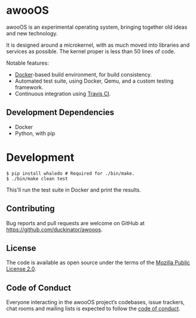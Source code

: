 # awooOS

awooOS is an experimental operating system, bringing together old ideas and
new technology.

It is designed around a microkernel, with as much moved into libraries
and services as possible. The kernel proper is less than 50 lines of code.

Notable features:

* [Docker](https://docker.com)-based build environment, for build consistency.
* Automated test suite, using Docker, Qemu, and a custom testing framework.
* Continuous integration using [Travis CI](https://travis-ci.org/).

## Development Dependencies

* Docker
* Python, with pip

# Development

    $ pip install whaledo # Required for ./bin/make.
    $ ./bin/make clean test

This'll run the test suite in Docker and print the results.

## Contributing

Bug reports and pull requests are welcome on GitHub at
https://github.com/duckinator/awooos.

## License

The code is available as open source under the terms of the [Mozilla Public License 2.0](https://opensource.org/licenses/MPL-2.0).

## Code of Conduct

Everyone interacting in the awooOS project’s codebases, issue trackers, chat rooms and mailing lists is expected to follow the [code of conduct](https://github.com/duckinator/awooos/blob/master/CODE_OF_CONDUCT.md).
